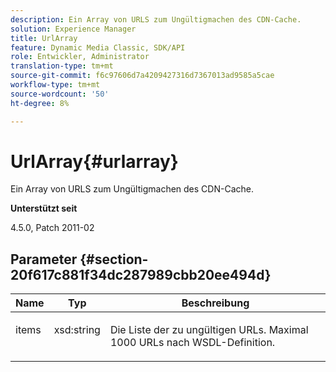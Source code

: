 ```yaml
---
description: Ein Array von URLS zum Ungültigmachen des CDN-Cache.
solution: Experience Manager
title: UrlArray
feature: Dynamic Media Classic, SDK/API
role: Entwickler, Administrator
translation-type: tm+mt
source-git-commit: f6c97606d7a4209427316d7367013ad9585a5cae
workflow-type: tm+mt
source-wordcount: '50'
ht-degree: 8%

---
```



# UrlArray{#urlarray}

Ein Array von URLS zum Ungültigmachen des CDN-Cache.

**Unterstützt seit**

4.5.0, Patch 2011-02

## Parameter {#section-20f617c881f34dc287989cbb20ee494d}

<table id="table_A28FC686DFB84198BF6671F953E8F044"> 
 <thead> 
  <tr> 
   <th class="entry"> <b> Name</b> </th> 
   <th class="entry"> <b> Typ</b> </th> 
   <th class="entry"> <b> Beschreibung</b> </th> 
  </tr> 
 </thead>
 <tbody> 
  <tr valign="top"> 
   <td> <p> <span class="codeph"> <span class="varname"> items</span> </span> </p> </td> 
   <td> <p> <span class="codeph"> xsd:string</span> </p> </td> 
   <td> <p> Die Liste der zu ungültigen URLs. Maximal 1000 URLs nach WSDL-Definition. </p> </td> 
  </tr> 
 </tbody> 
</table>

